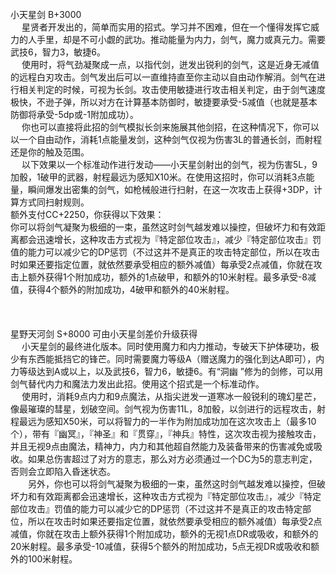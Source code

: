 <title>星野天河剑</title>
<meta name="GENERATOR" content="WinCHM">
<meta http-equiv="Content-Type" content="text/html; charset=gb2312">
<br>小天星剑 B+3000
<br>　  星贤者开发出的，简单而实用的招式。学习并不困难，但在一个懂得发挥它威力的人手里，却是不可小觑的武功。推动能量为内力，剑气，魔力或真元力。需要武技6，智力3，敏捷6。
<br>　  使用时，将气劲凝聚成一点，以指代剑，迸发出锐利的剑气，这是近身无减值的远程白刃攻击。剑气发出后可以一直维持直至你主动以自由动作解消。剑气在进行相关判定的时候，可视为长剑。攻击使用敏捷进行攻击相关判定，由于剑气速度极快，不逊子弹，所以对方在计算基本防御时，敏捷要承受-5减值（也就是基本防御将承受-5dp或-1附加成功）。
<br>　  你也可以直接将此招的剑气模拟长剑来施展其他剑招，在这种情况下，你可以以一个自由动作，消耗1点能量发剑，这种剑气仅视为伤害3L的普通长剑，而射程还是你的触及范围。
<br>　  以下效果以一个标准动作进行发动——小天星剑射出的剑气，视为伤害5L，9加骰，1破甲的武器，射程最远为感知X10米。在使用这招时，你可以消耗3点能量，瞬间爆发出密集的剑气，如枪械般进行扫射，在这一次攻击上获得+3DP，计算方式同扫射规则。
<br>额外支付CC+2250，你获得以下效果：
<br>    你可以将剑气凝聚为极细的一束，虽然这时剑气越发难以操控，但破坏力和有效距离都会迅速增长，这种攻击方式视为『特定部位攻击』，减少『特定部位攻击』罚值的能力可以减少它的DP惩罚（不过这并不是真正的攻击特定部位，所以在攻击时如果还要指定位置，就依然要承受相应的额外减值）每承受2点减值，你就在攻击上额外获得1个附加成功，额外的1点破甲，和额外的10米射程。最多承受-8减值，获得4个额外的附加成功，4破甲和额外的40米射程。
<br>
<br>
<br>
<br>星野天河剑 S+8000 可由小天星剑差价升级获得
<br>　  小天星剑的最终进化版本。同时使用魔力和内力推动，专破天下护体硬功，极少有东西能抵挡它的锋芒。同时需要魔力等级A（赠送魔力的强化到达A即可），内力等级达到A或以上，以及武技6，智力6，敏捷6。有“洞幽 ”修为的剑修，可以用剑气替代内力和魔法力发出此招。使用这个招式是一个标准动作。
<br>　  使用时，消耗9点内力和9点魔法，从指尖迸发一道寒冰一般锐利的瑰幻星芒，像最璀璨的彗星，划破空间。剑气视为伤害11L，8加骰，以剑进行的远程攻击，射程最远为感知X50米，可以将智力的一半作为附加成功加在这次攻击上（最多10个），带有『幽冥』，『神圣』和『贯穿』，『神兵』特性，这次攻击视为接触攻击，并且无视9点由魔法，精神力，内力和其他超自然能力及装备带来的伤害减免或吸收。如果总伤害超过了对方的意志，那么对方必须通过一个DC为5的意志判定，否则会立即陷入昏迷状态。
<br>　　另外，你也可以将剑气凝聚为极细的一束，虽然这时剑气越发难以操控，但破坏力和有效距离都会迅速增长，这种攻击方式视为『特定部位攻击』，减少『特定部位攻击』罚值的能力可以减少它的DP惩罚（不过这并不是真正的攻击特定部位，所以在攻击时如果还要指定位置，就依然要承受相应的额外减值）每承受2点减值，你就在攻击上额外获得1个附加成功，额外的无视1点DR或吸收，和额外的20米射程。最多承受-10减值，获得5个额外的附加成功，5点无视DR或吸收和额外的100米射程。
<br>